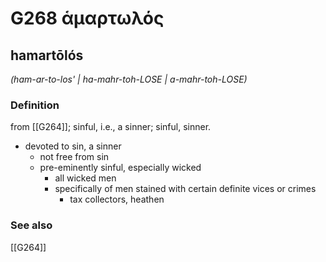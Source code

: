 # G268 ἁμαρτωλός

## hamartōlós

_(ham-ar-to-los' | ha-mahr-toh-LOSE | a-mahr-toh-LOSE)_

### Definition

from [[G264]]; sinful, i.e., a sinner; sinful, sinner.

- devoted to sin, a sinner
  - not free from sin
  - pre-eminently sinful, especially wicked
    - all wicked men
    - specifically of men stained with certain definite vices or crimes
      - tax collectors, heathen

### See also

[[G264]]

